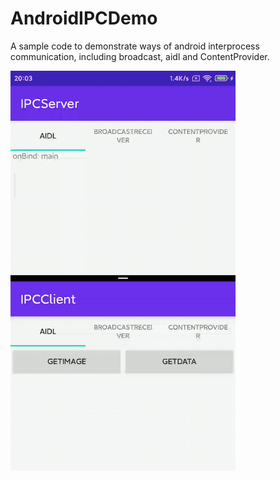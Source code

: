 # AndroidIPCDemo
A sample code to demonstrate ways of android interprocess communication, including broadcast, aidl and ContentProvider.



<img src="./capture/device.gif"  height="640" width="360">
